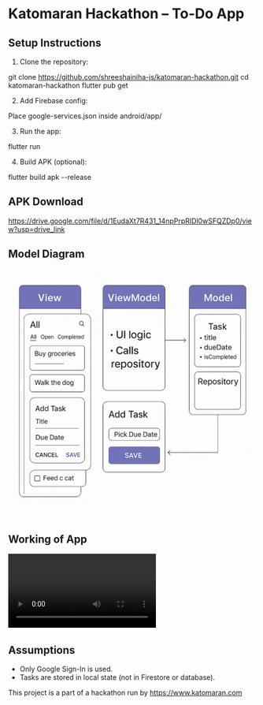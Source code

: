 # Katomaran Hackathon – To-Do App

## Setup Instructions

1. Clone the repository:

git clone https://github.com/shreeshainiha-js/katomaran-hackathon.git
cd katomaran-hackathon
flutter pub get

2. Add Firebase config:

Place google-services.json inside android/app/

3. Run the app:

flutter run

4. Build APK (optional):

flutter build apk --release

## APK Download

https://drive.google.com/file/d/1EudaXt7R431_14npPrpRIDl0wSFQZDp0/view?usp=drive_link

## Model Diagram

![Model Diagram](model%20todo.png)

## Working of App

![App demo video](katomaran%20demo%20video%20of%20app.mp4)


## Assumptions

- Only Google Sign-In is used.
- Tasks are stored in local state (not in Firestore or database).

This project is a part of a hackathon run by https://www.katomaran.com
